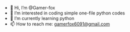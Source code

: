 - 👋 Hi, I’m @Gamer-fox
- 👀 I’m interested in coding simple one-file python codes
- 🌱 I’m currently learning python
- 📫 How to reach me: gamerfox6091@gmail.com
